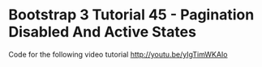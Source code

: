 Bootstrap 3 Tutorial 45 - Pagination Disabled And Active States
===============================================================

Code for the following video tutorial http://youtu.be/yIgTimWKAIo
